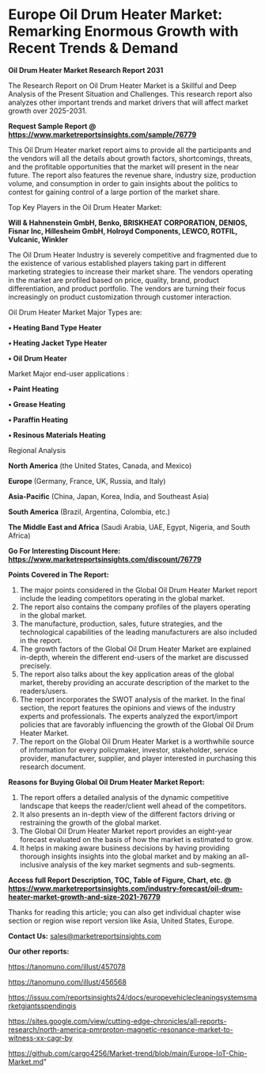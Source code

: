  # Europe Oil Drum Heater Market: Remarking Enormous Growth with Recent Trends & Demand

<strong>Oil Drum Heater Market Research Report 2031</strong>

The Research Report on Oil Drum Heater Market is a Skillful and Deep Analysis of the Present Situation and Challenges. This research report also analyzes other important trends and market drivers that will affect market growth over 2025-2031.

<strong>Request Sample Report @ <a href=https://www.marketreportsinsights.com/sample/76779>https://www.marketreportsinsights.com/sample/76779</a></strong>

This Oil Drum Heater market report aims to provide all the participants and the vendors will all the details about growth factors, shortcomings, threats, and the profitable opportunities that the market will present in the near future. The report also features the revenue share, industry size, production volume, and consumption in order to gain insights about the politics to contest for gaining control of a large portion of the market share.

Top Key Players in the Oil Drum Heater Market:

<strong>Will & Hahnenstein GmbH, Benko, BRISKHEAT CORPORATION, DENIOS, Fisnar Inc, Hillesheim GmbH, Holroyd Components, LEWCO, ROTFIL, Vulcanic, Winkler</strong>

The Oil Drum Heater Industry is severely competitive and fragmented due to the existence of various established players taking part in different marketing strategies to increase their market share. The vendors operating in the market are profiled based on price, quality, brand, product differentiation, and product portfolio. The vendors are turning their focus increasingly on product customization through customer interaction.

Oil Drum Heater Market Major Types are:

<strong>• Heating Band Type Heater

• Heating Jacket Type Heater

• Oil Drum Heater</strong>

Market Major end-user applications :

<strong>• Paint Heating

• Grease Heating

• Paraffin Heating

• Resinous Materials Heating</strong>

Regional Analysis

</u><strong><b>North America</b></strong> (the United States, Canada, and Mexico)

<strong><b>Europe </b></strong>(Germany, France, UK, Russia, and Italy)

<strong><b>Asia-Pacific</b></strong> (China, Japan, Korea, India, and Southeast Asia)

<strong><b>South America</b></strong> (Brazil, Argentina, Colombia, etc.)

<strong><b>The Middle East and Africa</b></strong> (Saudi Arabia, UAE, Egypt, Nigeria, and South Africa)

<strong>Go For Interesting Discount Here: <a href=https://www.marketreportsinsights.com/discount/76779>https://www.marketreportsinsights.com/discount/76779</a></strong>

<strong>Points Covered in The Report:</strong>
<ol>
  <li>The major points considered in the Global Oil Drum Heater Market report include the leading competitors operating in the global market.</li>
  <li>The report also contains the company profiles of the players operating in the global market.</li>
  <li>The manufacture, production, sales, future strategies, and the technological capabilities of the leading manufacturers are also included in the report.</li>
  <li>The growth factors of the Global Oil Drum Heater Market are explained in-depth, wherein the different end-users of the market are discussed precisely.</li>
  <li>The report also talks about the key application areas of the global market, thereby providing an accurate description of the market to the readers/users.</li>
  <li>The report incorporates the SWOT analysis of the market. In the final section, the report features the opinions and views of the industry experts and professionals. The experts analyzed the export/import policies that are favorably influencing the growth of the Global Oil Drum Heater Market.</li>
  <li>The report on the Global Oil Drum Heater Market is a worthwhile source of information for every policymaker, investor, stakeholder, service provider, manufacturer, supplier, and player interested in purchasing this research document.</li>
</ol>
<strong>Reasons for Buying Global Oil Drum Heater Market Report:</strong>

<ol>
  <li>The report offers a detailed analysis of the dynamic competitive landscape that keeps the reader/client well ahead of the competitors.</li>
  <li>It also presents an in-depth view of the different factors driving or restraining the growth of the global market.</li>
  <li>The Global Oil Drum Heater Market report provides an eight-year forecast evaluated on the basis of how the market is estimated to grow.</li>
  <li>It helps in making aware business decisions by having providing thorough insights insights into the global market and by making an all-inclusive analysis of the key market segments and sub-segments.</li>
</ol>
<strong>Access full Report Description, TOC, Table of Figure, Chart, etc. @ <a href=https://www.marketreportsinsights.com/industry-forecast/oil-drum-heater-market-growth-and-size-2021-76779>https://www.marketreportsinsights.com/industry-forecast/oil-drum-heater-market-growth-and-size-2021-76779</a></strong>


Thanks for reading this article; you can also get individual chapter wise section or region wise report version like Asia, United States, Europe.

<strong>Contact Us:</strong>
sales@marketreportsinsights.com

<strong>Our other reports:</strong>

<a href=https://tanomuno.com/illust/457078>https://tanomuno.com/illust/457078</a>

<a href=https://tanomuno.com/illust/456568>https://tanomuno.com/illust/456568</a>

<a href=https://issuu.com/reportsinsights24/docs/europevehiclecleaningsystemsmarketgiantsspendingis>https://issuu.com/reportsinsights24/docs/europevehiclecleaningsystemsmarketgiantsspendingis</a>

<a href=https://sites.google.com/view/cutting-edge-chronicles/all-reports-research/north-america-pmrproton-magnetic-resonance-market-to-witness-xx-cagr-by>https://sites.google.com/view/cutting-edge-chronicles/all-reports-research/north-america-pmrproton-magnetic-resonance-market-to-witness-xx-cagr-by</a>

<a href=https://github.com/cargo4256/Market-trend/blob/main/Europe-IoT-Chip-Market.md>https://github.com/cargo4256/Market-trend/blob/main/Europe-IoT-Chip-Market.md</a>"
